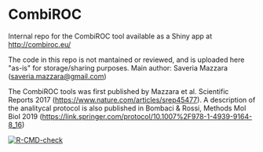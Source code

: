 # CombiROC
Internal repo for the CombiROC tool available as a Shiny app at http://combiroc.eu/

The code in this repo is not mantained or reviewed, and is uploaded here "as-is" for storage/sharing purposes.
Main author: Saveria Mazzara (saveria.mazzara@gmail.com)

The CombiROC tools was first published by Mazzara et al. Scientific Reports 2017 (https://www.nature.com/articles/srep45477). 
A description of the analitycal protocol is also published in Bombaci & Rossi, Methods Mol Biol 2019 (https://link.springer.com/protocol/10.1007%2F978-1-4939-9164-8_16)

<!-- badges: start -->
[![R-CMD-check](https://github.com/ricrossi/combiroc/workflows/R-CMD-check/badge.svg)](https://github.com/ricrossi/combiroc/actions)
<!-- badges: end -->

